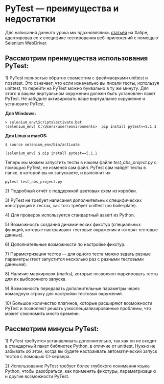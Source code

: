 # PyTest&nbsp;— преимущества и недостатки

<p>Для написания данного урока мы вдохновлялись <a href="https://habr.com/post/269759/" rel="nofollow noopener noreferrer" target="_blank">статьёй</a> на Хабре, адаптировав ее к специфике тестирования веб-приложений с помощью Selenium WebDriver.</p>

## Рассмотрим преимущества использования PyTest:

<p>1) PyTest полностью обратно совместим с фреймворками unittest и nosetest. Это означает, что если изначально вы писали тесты, используя unittest, то перейти на PyTest можно буквально в ту же минуту. Для этого в вашем виртуальном окружении должен быть установлен пакет PyTest. Не забудьте активировать ваше виртуальное окружение&nbsp;и установите PyTest.</p>

<p><strong>Для Windows:</strong></p>

<pre><code class="hljs taggerscript">&gt; selenium_env<span class="hljs-symbol"><span class="hljs-symbol">\S</span></span>cripts<span class="hljs-symbol"><span class="hljs-symbol">\a</span></span>ctivate.bat 
(selenium_env) С:<span class="hljs-symbol"><span class="hljs-symbol">\U</span></span>sers<span class="hljs-symbol"><span class="hljs-symbol">\u</span></span>ser<span class="hljs-symbol"><span class="hljs-symbol">\e</span></span>nvironments&gt;  pip install pytest==5.1.1</code></pre>

<p><strong>Для Linux и macOS:</strong></p>

<pre><code class="hljs armasm">​​​​​​​$ source <span class="hljs-keyword"><span class="hljs-keyword">selenium_env/bin/activate </span></span>

(<span class="hljs-keyword"><span class="hljs-keyword">selenium_env) </span></span>$ pip install pytest=<span class="hljs-number"><span class="hljs-number">=5</span></span>.<span class="hljs-number"><span class="hljs-number">1</span></span>.<span class="hljs-number"><span class="hljs-number">1</span></span></code></pre>

<p>Теперь мы можем запустить тесты в нашем файле <em>test_abs_project.py </em>с помощью PyTest, не изменяя сам файл. PyTest сам найдёт тесты в папке, в которой вы их запускаете,&nbsp;и выполнит их:</p>

<pre><code class="language-bash hljs">pytest test_abs_project.py</code></pre>

<p>2) Подробный отчёт с поддержкой цветовых схем из коробки.</p>

<p>3) PyTest не требует написания дополнительных специфических конструкций в тестах, как того требует unittest (no boilerplate).</p>

<p>4) Для проверок используется стандартный assert из Python.</p>

<p>5) Возможность создания динамических фикстур (специальных функций, которые настраивают тестовые окружения и готовят тестовые данные).</p>

<p>6) Дополнительные возможности по настройке фикстур.</p>

<p>7) Параметризация тестов — для одного теста можно задать разные параметры (тест запустится несколько раз с разными тестовыми данными).</p>

<p>8) Наличие маркировок (marks), которые позволяют маркировать тесты для их выборочного запуска.</p>

<p>9) Возможность передавать дополнительные параметры через командную строку для настройки тестовых окружений.</p>

<p>10) Большое количество плагинов, которые расширяют возможности PyTest и позволяют решать узкоспециализированные проблемы, что может сэкономить много времени.</p>

## Рассмотрим&nbsp;минусы PyTest:

<p>1) PyTest требуется устанавливать дополнительно, так как&nbsp;он не входит в стандартный пакет библиотек Python, в отличие от unittest. Нужно не забывать об этом, когда вы будете настраивать автоматический запуск тестов с помощью CI-сервера.</p>

<p>
2) Использование PyTest требует более глубокого понимания языка Python, чтобы разобраться, как применять фикстуры, параметризацию и другие возможности PyTest.</p></span>


